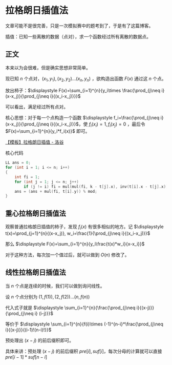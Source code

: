 # 拉格朗日插值法

文章可能不是很完善，只是一次模拟赛中的题考到了，于是有了这篇博客。

插值：已知一些离散的数据（点对），求一个函数经过所有离散的数据点。

## 正文

本来以为会很难，但是确实思想非常简单。

现已知 $n$ 个点对，$(x_1,y_1),(x_2,y_2)\dots (x_n,y_n)$ ，欲构造出函数 $F(x)$ 通过这 $n$ 个点。

放出柿子：$\displaystyle F(x)=\sum_{i=1}^{n}{y_i\times \frac{\prod_{j\neq i}(x-x_j)}{\prod_{j\neq i}{(x_i-x_j)}}}$

可以看出，满足经过所有点对。

核心思想：对于每一个点构造一个函数 $\displaystyle f_i=\frac{\prod_{j\neq i}(x-x_j)}{\prod_{j\neq i}{(x_i-x_j)}}$，使 $f_i(x_i)=1,f_i(x_j)=0$ ，最后令 $F(x)=\sum_{i=1}^{n}{y_i*f_i(x)}$ 即可。

[【模板】拉格朗日插值 - 洛谷](https://www.luogu.com.cn/problem/P4781)

核心代码

```cpp
LL ans = 0;
for (int i = 1; i <= n; i++)
{
    int fi = 1;
    for (int j = 1; j <= n; j++)
        if (j != i) fi = mul(mul(fi, k - t[j].x), inv(t[i].x - t[j].x));
    ans = (ans + mul(fi, t[i].y)) % mod;
}
```

## 重心拉格朗日插值法

观察普通拉格朗日插值的柿子，发现 $f_i(x)$ 有很多相似的地方。记 $\displaystyle t(x)=\prod_{j=1}^{n}{(x-x_j)}, w_i=\frac{1}{\prod_{j\neq i}{(x_i-x_j)}}$

那么 $\displaystyle F(x)=\sum_{i=1}^{n}{y_i\frac{t(x)*w_i}{x-x_i}}$

对于这种方法，每次加一个值过后，就可以做到 $O(n)$ 修改了。

## 线性拉格朗日插值法

当 $n$ 个点是连续的时候，我们可以做到询问线性。

设 $n$ 个点分别为 $(1,f(1)),(2,f(2))\dots (n,f(n))$

代入式子就是 $\displaystyle \sum_{i=1}^{n}{\frac{\prod_{j\neq i}{(x-j)}}{\prod_{j\neq i} (i-j)}}$

等价于 $\displaystyle \sum_{i=1}^{n}{f(i)\times (-1)^{n-i}*\frac{\prod_{j\neq i}{(x-j)}}{(i-1)!(n-i)!}}$

预处理出 $(x-j)$ 的前后缀积即可。

具体来讲：预处理 $(x-j)$ 的前后缀积 $pre[i], suf[i]$，每次分母的计算就可以直接 $pre[i-1]*suf[n-i]$
